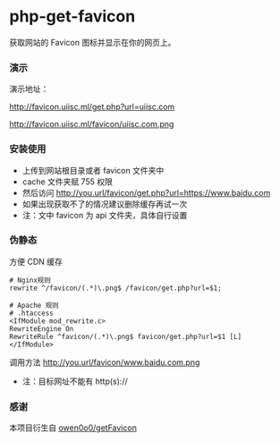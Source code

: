 # php-get-favicon

获取网站的 Favicon 图标并显示在你的网页上。

### 演示

演示地址：

<a href="http://favicon.uiisc.ml/get.php?url=uiisc.com" target="_blank">http://favicon.uiisc.ml/get.php?url=uiisc.com</a>

<a href="http://favicon.uiisc.ml/favicon/uiisc.com.png" target="_blank">http://favicon.uiisc.ml/favicon/uiisc.com.png</a>

### 安装使用

- 上传到网站根目录或者 favicon 文件夹中
- cache 文件夹赋 755 权限
- 然后访问 http://you.url/favicon/get.php?url=https://www.baidu.com
- 如果出现获取不了的情况建议删除缓存再试一次
- 注：文中 favicon 为 api 文件夹，具体自行设置

### 伪静态

方便 CDN 缓存

```nginx
# Nginx规则
rewrite ^/favicon/(.*)\.png$ /favicon/get.php?url=$1;

# Apache 规则
# .htaccess
<IfModule mod_rewrite.c>
RewriteEngine On
RewriteRule ^favicon/(.*)\.png$ favicon/get.php?url=$1 [L]
</IfModule>
```

调用方法 http://you.url/favicon/www.baidu.com.png

- 注：目标网址不能有 http(s)://

### 感谢

本项目衍生自 <a href="https://github.com/owen0o0/getFavicon" target="_blank">owen0o0/getFavicon</a>

